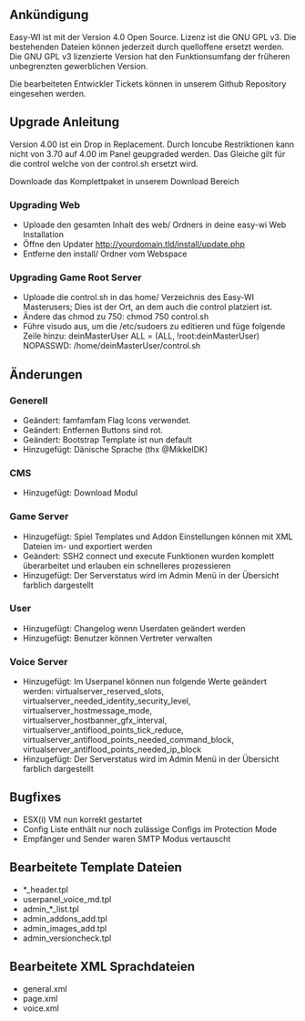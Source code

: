 ## Ankündigung
Easy-WI ist mit der Version 4.0 Open Source. Lizenz ist die GNU GPL v3. Die bestehenden Dateien können jederzeit durch quelloffene ersetzt werden. Die GNU GPL v3 lizenzierte Version hat den Funktionsumfang der früheren unbegrenzten gewerblichen Version.

Die bearbeiteten Entwickler Tickets können in unserem Github Repository eingesehen werden.

## Upgrade Anleitung

Version 4.00 ist ein Drop in Replacement. Durch Ioncube Restriktionen kann nicht von 3.70 auf 4.00 im Panel geupgraded werden. Das Gleiche gilt für die control welche von der control.sh ersetzt wird.

Downloade das Komplettpaket in unserem Download Bereich

### Upgrading Web

- Uploade den gesamten Inhalt des web/ Ordners in deine easy-wi Web Installation
- Öffne den Updater http://yourdomain.tld/install/update.php
- Entferne den install/ Ordner vom Webspace

### Upgrading Game Root Server

- Uploade die control.sh in das home/ Verzeichnis des Easy-WI Masterusers; Dies ist der Ort, an dem auch die control platziert ist.
- Ändere das chmod zu 750: chmod 750 control.sh
- Führe visudo aus, um die /etc/sudoers zu editieren und füge folgende Zeile hinzu: deinMasterUser ALL = (ALL, !root:deinMasterUser) NOPASSWD: /home/deinMasterUser/control.sh

## Änderungen

### Generell
- Geändert: famfamfam Flag Icons verwendet.
- Geändert: Entfernen Buttons sind rot.
- Geändert: Bootstrap Template ist nun default
- Hinzugefügt: Dänische Sprache (thx @MikkelDK)

### CMS

- Hinzugefügt: Download Modul

### Game Server

- Hinzugefügt: Spiel Templates und Addon Einstellungen können mit XML Dateien im- und exportiert werden
- Geändert: SSH2 connect und execute Funktionen wurden komplett überarbeitet und erlauben ein schnelleres prozessieren
- Hinzugefügt: Der Serverstatus wird im Admin Menü in der Übersicht farblich dargestellt

### User

- Hinzugefügt: Changelog wenn Userdaten geändert werden
- Hinzugefügt: Benutzer können Vertreter verwalten

### Voice Server

- Hinzugefügt: Im Userpanel können nun folgende Werte geändert werden: virtualserver_reserved_slots, virtualserver_needed_identity_security_level, virtualserver_hostmessage_mode, virtualserver_hostbanner_gfx_interval, virtualserver_antiflood_points_tick_reduce, virtualserver_antiflood_points_needed_command_block, virtualserver_antiflood_points_needed_ip_block
- Hinzugefügt: Der Serverstatus wird im Admin Menü in der Übersicht farblich dargestellt

## Bugfixes

- ESX(i) VM nun korrekt gestartet
- Config Liste enthält nur noch zulässige Configs im Protection Mode
- Empfänger und Sender waren SMTP Modus vertauscht

## Bearbeitete Template Dateien

- *_header.tpl
- userpanel_voice_md.tpl
- admin_*_list.tpl
- admin_addons_add.tpl
- admin_images_add.tpl
- admin_versioncheck.tpl

## Bearbeitete XML Sprachdateien

- general.xml
- page.xml
- voice.xml
